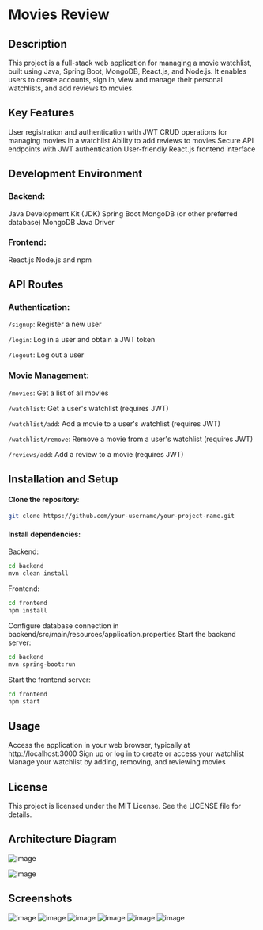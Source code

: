 # Movies Review

## Description

This project is a full-stack web application for managing a movie watchlist, built using Java, Spring Boot, MongoDB, React.js, and Node.js. It enables users to create accounts, sign in, view and manage their personal watchlists, and add reviews to movies.

## Key Features

User registration and authentication with JWT
CRUD operations for managing movies in a watchlist
Ability to add reviews to movies
Secure API endpoints with JWT authentication
User-friendly React.js frontend interface

## Development Environment

### Backend:
Java Development Kit (JDK)
Spring Boot
MongoDB (or other preferred database)
MongoDB Java Driver
### Frontend:
React.js
Node.js and npm

## API Routes

### Authentication:

`/signup`: Register a new user

`/login`: Log in a user and obtain a JWT token

`/logout`: Log out a user

### Movie Management:

`/movies`: Get a list of all movies

`/watchlist`: Get a user's watchlist (requires JWT)

`/watchlist/add`: Add a movie to a user's watchlist (requires JWT)

`/watchlist/remove`: Remove a movie from a user's watchlist (requires JWT)

`/reviews/add`: Add a review to a movie (requires JWT)

## Installation and Setup

#### Clone the repository:

```Bash
git clone https://github.com/your-username/your-project-name.git
```

#### Install dependencies:
Backend:
```Bash
cd backend
mvn clean install
```
Frontend:
```Bash
cd frontend
npm install
```
Configure database connection in backend/src/main/resources/application.properties
Start the backend server:
```Bash
cd backend
mvn spring-boot:run
```

Start the frontend server:

```Bash
cd frontend
npm start
```
## Usage

Access the application in your web browser, typically at http://localhost:3000
Sign up or log in to create or access your watchlist
Manage your watchlist by adding, removing, and reviewing movies

## License

This project is licensed under the MIT License. See the LICENSE file for details.

## Architecture Diagram


![image](https://github.com/LordHarsh/movies-review/assets/56753150/3bddd841-630f-4cd6-b079-400647eb7b2f)

![image](https://github.com/LordHarsh/movies-review/assets/56753150/a625de37-cb48-4014-b513-ada73318616c)


## Screenshots
![image](https://github.com/LordHarsh/movies-review/assets/56753150/1f0a37e8-ad9c-4e61-9ced-5df652f25de7)
![image](https://github.com/LordHarsh/movies-review/assets/56753150/d3973b63-3e20-42f0-87c0-30b542a091ca)
![image](https://github.com/LordHarsh/movies-review/assets/56753150/f5f296c3-2251-4aac-9855-69fffe6ad332)
![image](https://github.com/LordHarsh/movies-review/assets/56753150/fe8c2d2b-38d7-4ed3-b4ce-15dd36afcdf5)
![image](https://github.com/LordHarsh/movies-review/assets/56753150/5dd681c7-a179-4400-af30-e5a1e34e9e84)
![image](https://github.com/LordHarsh/movies-review/assets/56753150/f7ee6194-4af0-43cc-a3a6-d763384e63f1)
